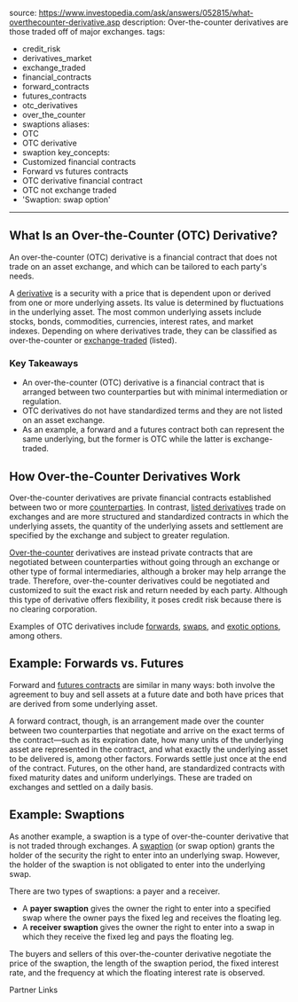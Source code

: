  
source: 
  https://www.investopedia.com/ask/answers/052815/what-overthecounter-derivative.asp
description: Over-the-counter derivatives are those traded off of major exchanges.
tags:
  - credit_risk
  - derivatives_market
  - exchange_traded
  - financial_contracts
  - forward_contracts
  - futures_contracts
  - otc_derivatives
  - over_the_counter
  - swaptions
aliases:
  - OTC
  - OTC derivative
  - swaption
key_concepts:
  - Customized financial contracts
  - Forward vs futures contracts
  - OTC derivative financial contract
  - OTC not exchange traded
  - 'Swaption: swap option'
---


## What Is an Over-the-Counter (OTC) Derivative?

An over-the-counter (OTC) derivative is a financial contract that does not trade on an asset exchange, and which can be tailored to each party's needs.

A [derivative](https://www.investopedia.com/terms/d/derivative.asp) is a security with a price that is dependent upon or derived from one or more underlying assets. Its value is determined by fluctuations in the underlying asset. The most common underlying assets include stocks, bonds, commodities, currencies, interest rates, and market indexes. Depending on where derivatives trade, they can be classified as over-the-counter or [exchange-traded](https://www.investopedia.com/terms/e/exchange-traded-derivative.asp) (listed).

### Key Takeaways

- An over-the-counter (OTC) derivative is a financial contract that is arranged between two counterparties but with minimal intermediation or regulation.
- OTC derivatives do not have standardized terms and they are not listed on an asset exchange.
- As an example, a forward and a futures contract both can represent the same underlying, but the former is OTC while the latter is exchange-traded.

## How Over-the-Counter Derivatives Work

Over-the-counter derivatives are private financial contracts established between two or more [counterparties](https://www.investopedia.com/terms/c/counterparty.asp). In contrast, [listed derivatives](https://www.investopedia.com/terms/e/exchange-traded-derivative.asp) trade on exchanges and are more structured and standardized contracts in which the underlying assets, the quantity of the underlying assets and settlement are specified by the exchange and subject to greater regulation.

[Over-the-counter](https://www.investopedia.com/terms/o/otc.asp) derivatives are instead private contracts that are negotiated between counterparties without going through an exchange or other type of formal intermediaries, although a broker may help arrange the trade. Therefore, over-the-counter derivatives could be negotiated and customized to suit the exact risk and return needed by each party. Although this type of derivative offers flexibility, it poses credit risk because there is no clearing corporation.

Examples of OTC derivatives include [forwards](https://www.investopedia.com/articles/active-trading/102313/why-forward-contracts-are-foundation-all-derivatives.asp), [swaps](https://www.investopedia.com/terms/s/swap.asp), and [exotic options](https://www.investopedia.com/terms/e/exoticoption.asp), among others.

## Example: Forwards vs. Futures

Forward and [futures contracts](https://www.investopedia.com/terms/f/futurescontract.asp) are similar in many ways: both involve the agreement to buy and sell assets at a future date and both have prices that are derived from some underlying asset.

A forward contract, though, is an arrangement made over the counter between two counterparties that negotiate and arrive on the exact terms of the contract—such as its expiration date, how many units of the underlying asset are represented in the contract, and what exactly the underlying asset to be delivered is, among other factors. Forwards settle just once at the end of the contract. Futures, on the other hand, are standardized contracts with fixed maturity dates and uniform underlyings. These are traded on exchanges and settled on a daily basis.

## Example: Swaptions

As another example, a swaption is a type of over-the-counter derivative that is not traded through exchanges. A [swaption](https://www.investopedia.com/terms/s/swaption.asp) (or swap option) grants the holder of the security the right to enter into an underlying swap. However, the holder of the swaption is not obligated to enter into the underlying swap.

There are two types of swaptions: a payer and a receiver.

- A **payer swaption** gives the owner the right to enter into a specified swap where the owner pays the fixed leg and receives the floating leg.
- A **receiver swaption** gives the owner the right to enter into a swap in which they receive the fixed leg and pays the floating leg.

The buyers and sellers of this over-the-counter derivative negotiate the price of the swaption, the length of the swaption period, the fixed interest rate, and the frequency at which the floating interest rate is observed.

Partner Links
